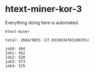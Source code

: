 # htext-miner-kor-3

Everything doing here is automated.

```
htext-miner

total: 2664/9855 (27.031963470319635%)

job0: 484
job1: 562
job2: 520
job3: 573
job4: 525
```